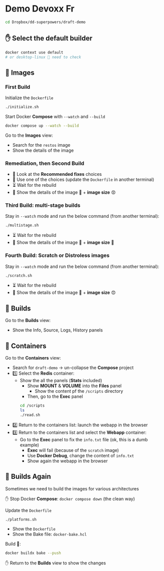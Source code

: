 # Demo Devoxx Fr

```bash
cd Dropbox/dd-superpowers/draft-demo
```

## ✋ Select the default builder

```bash
docker context use default
# or desktop-linux 🤔 need to check
```

## 🐳 Images

### First Build

Initialize the `Dockerfile`
```bash
./initialize.sh 
```

Start Docker **Compose** with `--watch` and `--build`
```bash
docker compose up --watch --build
```

Go to the **Images** view:
- Search for the `restos` image
- Show the details of the image

### Remediation, then Second Build

- 👀 Look at the **Recommended fixes** choices
- 🐳 Use one of the choices (update the `Dockerfile` in another terminal)
- ⏳ Wait for the rebuild
- 👀 Show the details of the image 🎉 + **image size** 😡

### Third Build: multi-stage builds

Stay in `--watch` mode and run the below command (from another terminal):
```bash
./multistage.sh
```

- ⏳ Wait for the rebuild
- 👀 Show the details of the image 🎉 + **image size** 🙂

### Fourth Build: Scratch or Distroless images

Stay in `--watch` mode and run the below command (from another terminal):
```bash
./scratch.sh
```

- ⏳ Wait for the rebuild
- 👀 Show the details of the image 🎉 + **image size** 😍

## 🐳 Builds

Go to the **Builds** view:
- Show the Info, Source, Logs, History panels

## 🐳 Containers

Go to the **Containers** view:
- Search for `draft-demo` -> un-collapse the **Compose** project
- 1️⃣ Select the **Redis** container:
  - Show the all the panels (**Stats** included)
    - Show **MOUNT** & **VOLUME** into the **Files** panel
      - Show the content pf the `/scripts` directory
    - Then, go to the **Exec** panel
    ```bash
    cd /scripts
    ls
    ./read.sh
    ```
- 2️⃣ Return to the containers list: launch the webapp in the browser
- 3️⃣ Return to the containers list and select the **Webapp** container:
  - Go to the **Exec** panel to fix the `info.txt` file (ok, this is a dumb example)
    - **Exec** will fail (because of the `scratch` image)
    - Use **Docker Debug**, change the content of `info.txt`
    - Show again the webapp in the browser

## 🐳 Builds Again
Sometimes we need to build the images for various architectures

✋ Stop Docker **Compose**: `docker compose down` (the clean way)

Update the `Dockerfile`
```bash
./platforms.sh
```
- Show the `Dockerfile`
- Show the Bake file: `docker-bake.hcl`

Build 🚀:
```bash
docker buildx bake --push
```

✋ Return to the **Builds** view to show the changes

